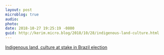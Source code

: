 ```yaml
---
layout: post
microblog: true
audio: 
photo: 
date: 2018-10-27 19:25:19 -0800
guid: http://kerim.micro.blog/2018/10/28/indigenous-land-culture.html
---
```

[Indigenous land, culture at stake in Brazil election](https://www.reuters.com/article/us-brazil-election-landrights-deforestat/indigenous-land-culture-at-stake-in-brazil-election-experts-idUSKCN1N0241)
